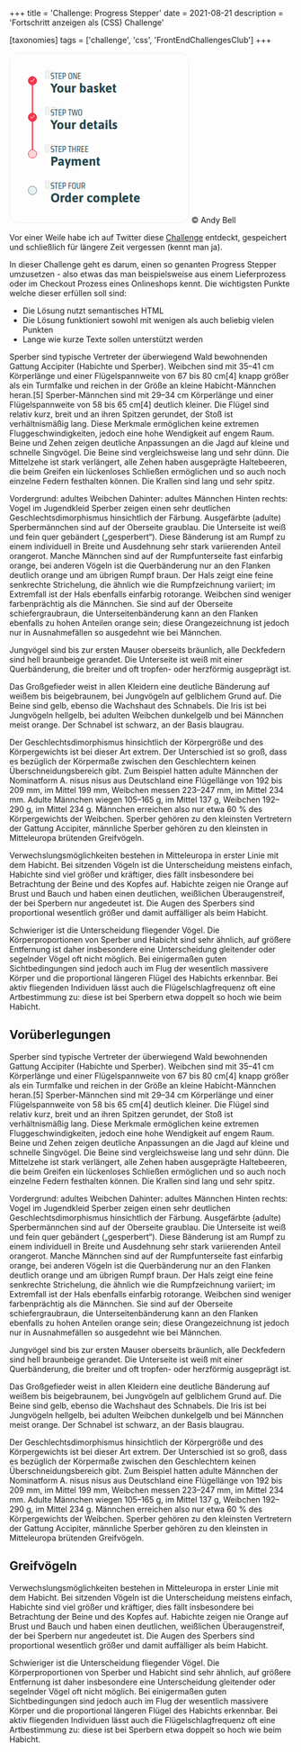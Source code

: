 +++
title = 'Challenge: Progress Stepper'
date = 2021-08-21
description = 'Fortschritt anzeigen als (CSS) Challenge'

[taxonomies]
tags = ['challenge', 'css', 'FrontEndChallengesClub']
+++

<div class="img-box">
    <img 
        src="/img/fecc-challenge-008.png" 
        alt="Challenge #008 (Front-End Challenges Club)" 
        loading="lazy"
        width="320"
        height="303"
    />
    <span>© Andy Bell</span>
</div>


Vor einer Weile habe ich auf Twitter diese <a class="text-link" href="https://mobile.twitter.com/piccalilli_/status/1316309289854799874">Challenge</a> entdeckt, gespeichert und schließlich für längere Zeit vergessen (kennt man ja).

In dieser Challenge geht es darum, einen so genanten Progress Stepper umzusetzen - also etwas das man beispielsweise aus
einem Lieferprozess oder im Checkout Prozess eines Onlineshops kennt. Die wichtigsten Punkte welche dieser erfüllen soll sind:
- Die Lösung nutzt semantisches HTML
- Die Lösung funktioniert sowohl mit wenigen als auch beliebig vielen Punkten
- Lange wie kurze Texte sollen unterstützt werden

Sperber sind typische Vertreter der überwiegend Wald bewohnenden Gattung Accipiter (Habichte und Sperber). Weibchen sind mit 35–41 cm Körperlänge und einer Flügelspannweite von 67 bis 80 cm[4] knapp größer als ein Turmfalke und reichen in der Größe an kleine Habicht-Männchen heran.[5] Sperber-Männchen sind mit 29–34 cm Körperlänge und einer Flügelspannweite von 58 bis 65 cm[4] deutlich kleiner. Die Flügel sind relativ kurz, breit und an ihren Spitzen gerundet, der Stoß ist verhältnismäßig lang. Diese Merkmale ermöglichen keine extremen Fluggeschwindigkeiten, jedoch eine hohe Wendigkeit auf engem Raum. Beine und Zehen zeigen deutliche Anpassungen an die Jagd auf kleine und schnelle Singvögel. Die Beine sind vergleichsweise lang und sehr dünn. Die Mittelzehe ist stark verlängert, alle Zehen haben ausgeprägte Haltebeeren, die beim Greifen ein lückenloses Schließen ermöglichen und so auch noch einzelne Federn festhalten können. Die Krallen sind lang und sehr spitz.


Vordergrund: adultes Weibchen
Dahinter: adultes Männchen
Hinten rechts: Vogel im Jugendkleid
Sperber zeigen einen sehr deutlichen Geschlechtsdimorphismus hinsichtlich der Färbung. Ausgefärbte (adulte) Sperbermännchen sind auf der Oberseite graublau. Die Unterseite ist weiß und fein quer gebändert („gesperbert“). Diese Bänderung ist am Rumpf zu einem individuell in Breite und Ausdehnung sehr stark variierenden Anteil orangerot. Manche Männchen sind auf der Rumpfunterseite fast einfarbig orange, bei anderen Vögeln ist die Querbänderung nur an den Flanken deutlich orange und am übrigen Rumpf braun. Der Hals zeigt eine feine senkrechte Strichelung, die ähnlich wie die Rumpfzeichnung variiert; im Extremfall ist der Hals ebenfalls einfarbig rotorange. Weibchen sind weniger farbenprächtig als die Männchen. Sie sind auf der Oberseite schiefergraubraun, die Unterseitenbänderung kann an den Flanken ebenfalls zu hohen Anteilen orange sein; diese Orangezeichnung ist jedoch nur in Ausnahmefällen so ausgedehnt wie bei Männchen.

Jungvögel sind bis zur ersten Mauser oberseits bräunlich, alle Deckfedern sind hell braunbeige gerandet. Die Unterseite ist weiß mit einer Querbänderung, die breiter und oft tropfen- oder herzförmig ausgeprägt ist.

Das Großgefieder weist in allen Kleidern eine deutliche Bänderung auf weißem bis beigebraunem, bei Jungvögeln auf gelblichem Grund auf. Die Beine sind gelb, ebenso die Wachshaut des Schnabels. Die Iris ist bei Jungvögeln hellgelb, bei adulten Weibchen dunkelgelb und bei Männchen meist orange. Der Schnabel ist schwarz, an der Basis blaugrau.

Der Geschlechtsdimorphismus hinsichtlich der Körpergröße und des Körpergewichts ist bei dieser Art extrem. Der Unterschied ist so groß, dass es bezüglich der Körpermaße zwischen den Geschlechtern keinen Überschneidungsbereich gibt. Zum Beispiel hatten adulte Männchen der Nominatform A. nisus nisus aus Deutschland eine Flügellänge von 192 bis 209 mm, im Mittel 199 mm, Weibchen messen 223–247 mm, im Mittel 234 mm. Adulte Männchen wiegen 105–165 g, im Mittel 137 g, Weibchen 192–290 g, im Mittel 234 g. Männchen erreichen also nur etwa 60 % des Körpergewichts der Weibchen. Sperber gehören zu den kleinsten Vertretern der Gattung Accipiter, männliche Sperber gehören zu den kleinsten in Mitteleuropa brütenden Greifvögeln.

Verwechslungsmöglichkeiten bestehen in Mitteleuropa in erster Linie mit dem Habicht. Bei sitzenden Vögeln ist die Unterscheidung meistens einfach, Habichte sind viel größer und kräftiger, dies fällt insbesondere bei Betrachtung der Beine und des Kopfes auf. Habichte zeigen nie Orange auf Brust und Bauch und haben einen deutlichen, weißlichen Überaugenstreif, der bei Sperbern nur angedeutet ist. Die Augen des Sperbers sind proportional wesentlich größer und damit auffälliger als beim Habicht.

Schwieriger ist die Unterscheidung fliegender Vögel. Die Körperproportionen von Sperber und Habicht sind sehr ähnlich, auf größere Entfernung ist daher insbesondere eine Unterscheidung gleitender oder segelnder Vögel oft nicht möglich. Bei einigermaßen guten Sichtbedingungen sind jedoch auch im Flug der wesentlich massivere Körper und die proportional längeren Flügel des Habichts erkennbar. Bei aktiv fliegenden Individuen lässt auch die Flügelschlagfrequenz oft eine Artbestimmung zu: diese ist bei Sperbern etwa doppelt so hoch wie beim Habicht.

## Vorüberlegungen

Sperber sind typische Vertreter der überwiegend Wald bewohnenden Gattung Accipiter (Habichte und Sperber). Weibchen sind mit 35–41 cm Körperlänge und einer Flügelspannweite von 67 bis 80 cm[4] knapp größer als ein Turmfalke und reichen in der Größe an kleine Habicht-Männchen heran.[5] Sperber-Männchen sind mit 29–34 cm Körperlänge und einer Flügelspannweite von 58 bis 65 cm[4] deutlich kleiner. Die Flügel sind relativ kurz, breit und an ihren Spitzen gerundet, der Stoß ist verhältnismäßig lang. Diese Merkmale ermöglichen keine extremen Fluggeschwindigkeiten, jedoch eine hohe Wendigkeit auf engem Raum. Beine und Zehen zeigen deutliche Anpassungen an die Jagd auf kleine und schnelle Singvögel. Die Beine sind vergleichsweise lang und sehr dünn. Die Mittelzehe ist stark verlängert, alle Zehen haben ausgeprägte Haltebeeren, die beim Greifen ein lückenloses Schließen ermöglichen und so auch noch einzelne Federn festhalten können. Die Krallen sind lang und sehr spitz.


Vordergrund: adultes Weibchen
Dahinter: adultes Männchen
Hinten rechts: Vogel im Jugendkleid
Sperber zeigen einen sehr deutlichen Geschlechtsdimorphismus hinsichtlich der Färbung. Ausgefärbte (adulte) Sperbermännchen sind auf der Oberseite graublau. Die Unterseite ist weiß und fein quer gebändert („gesperbert“). Diese Bänderung ist am Rumpf zu einem individuell in Breite und Ausdehnung sehr stark variierenden Anteil orangerot. Manche Männchen sind auf der Rumpfunterseite fast einfarbig orange, bei anderen Vögeln ist die Querbänderung nur an den Flanken deutlich orange und am übrigen Rumpf braun. Der Hals zeigt eine feine senkrechte Strichelung, die ähnlich wie die Rumpfzeichnung variiert; im Extremfall ist der Hals ebenfalls einfarbig rotorange. Weibchen sind weniger farbenprächtig als die Männchen. Sie sind auf der Oberseite schiefergraubraun, die Unterseitenbänderung kann an den Flanken ebenfalls zu hohen Anteilen orange sein; diese Orangezeichnung ist jedoch nur in Ausnahmefällen so ausgedehnt wie bei Männchen.

Jungvögel sind bis zur ersten Mauser oberseits bräunlich, alle Deckfedern sind hell braunbeige gerandet. Die Unterseite ist weiß mit einer Querbänderung, die breiter und oft tropfen- oder herzförmig ausgeprägt ist.

Das Großgefieder weist in allen Kleidern eine deutliche Bänderung auf weißem bis beigebraunem, bei Jungvögeln auf gelblichem Grund auf. Die Beine sind gelb, ebenso die Wachshaut des Schnabels. Die Iris ist bei Jungvögeln hellgelb, bei adulten Weibchen dunkelgelb und bei Männchen meist orange. Der Schnabel ist schwarz, an der Basis blaugrau.

Der Geschlechtsdimorphismus hinsichtlich der Körpergröße und des Körpergewichts ist bei dieser Art extrem. Der Unterschied ist so groß, dass es bezüglich der Körpermaße zwischen den Geschlechtern keinen Überschneidungsbereich gibt. Zum Beispiel hatten adulte Männchen der Nominatform A. nisus nisus aus Deutschland eine Flügellänge von 192 bis 209 mm, im Mittel 199 mm, Weibchen messen 223–247 mm, im Mittel 234 mm. Adulte Männchen wiegen 105–165 g, im Mittel 137 g, Weibchen 192–290 g, im Mittel 234 g. Männchen erreichen also nur etwa 60 % des Körpergewichts der Weibchen. Sperber gehören zu den kleinsten Vertretern der Gattung Accipiter, männliche Sperber gehören zu den kleinsten in Mitteleuropa brütenden Greifvögeln.

## Greifvögeln

Verwechslungsmöglichkeiten bestehen in Mitteleuropa in erster Linie mit dem Habicht. Bei sitzenden Vögeln ist die Unterscheidung meistens einfach, Habichte sind viel größer und kräftiger, dies fällt insbesondere bei Betrachtung der Beine und des Kopfes auf. Habichte zeigen nie Orange auf Brust und Bauch und haben einen deutlichen, weißlichen Überaugenstreif, der bei Sperbern nur angedeutet ist. Die Augen des Sperbers sind proportional wesentlich größer und damit auffälliger als beim Habicht.

Schwieriger ist die Unterscheidung fliegender Vögel. Die Körperproportionen von Sperber und Habicht sind sehr ähnlich, auf größere Entfernung ist daher insbesondere eine Unterscheidung gleitender oder segelnder Vögel oft nicht möglich. Bei einigermaßen guten Sichtbedingungen sind jedoch auch im Flug der wesentlich massivere Körper und die proportional längeren Flügel des Habichts erkennbar. Bei aktiv fliegenden Individuen lässt auch die Flügelschlagfrequenz oft eine Artbestimmung zu: diese ist bei Sperbern etwa doppelt so hoch wie beim Habicht.